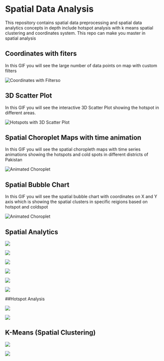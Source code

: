 # Spatial Data Analysis
This repository contains spatial data preprocessing and spatial data analytics concepts in depth include hotspot analysis with k means spatial clustering and coordinates system. This repo can make you master in spatial analysis

## Coordinates with fiters
In this GIF you will see the large number of data points on map with custom filters

![Coordinates with Filterso](https://github.com/ahmar-js/Spatial-Data-Analysis/blob/master/media/coordinateswithfilters-ezgif.com-video-to-gif-converter.gif)

## 3D Scatter Plot
In this GIF you will see the interactive 3D Scatter Plot showing the hotspot in different areas.

![Hotspots with 3D Scatter Plot](https://github.com/ahmar-js/Spatial-Data-Analysis/blob/master/media/hotspot3d-ezgif.com-video-to-gif-converter.gif)

## Spatial Choroplet Maps with time animation
In this GIF you will see the spatial choropleth maps with time series animations showing the hotspots and cold spots in different districts of Pakistan

![Animated Choroplet](https://github.com/ahmar-js/Spatial-Data-Analysis/blob/master/media/Spatialmap-ezgif.com-video-to-gif-converter.gif)

## Spatial Bubble Chart
In this GIF you will see the spatial bubble chart with coordinates on X and Y axis which is showing the spatial clusters in specific reigions based on hotspot and coldspot

![Animated Choroplet](https://github.com/ahmar-js/Spatial-Data-Analysis/blob/master/media/spatialbubble-ezgif.com-video-to-gif-converter.gif)

## Spatial Analytics

![](https://github.com/ahmar-js/Spatial-Data-Analysis/blob/master/media/spatial.png)

![](https://github.com/ahmar-js/Spatial-Data-Analysis/blob/master/media/spatial2.png)

![](https://github.com/ahmar-js/Spatial-Data-Analysis/blob/master/media/spatial3.png)

![](https://github.com/ahmar-js/Spatial-Data-Analysis/blob/master/media/spatial4.png)

![](https://github.com/ahmar-js/Spatial-Data-Analysis/blob/master/media/spatial5.png)

![](https://github.com/ahmar-js/Spatial-Data-Analysis/blob/master/media/spatial6.png)

##Hotspot Analysis

![](https://github.com/ahmar-js/Spatial-Data-Analysis/blob/master/media/hotspot.png)

![](https://github.com/ahmar-js/Spatial-Data-Analysis/blob/master/media/hotspot2.png)

## K-Means (Spatial Clustering)

![](https://github.com/ahmar-js/Spatial-Data-Analysis/blob/master/media/K%20means_elbow.png)

![](https://github.com/ahmar-js/Spatial-Data-Analysis/blob/master/media/kmeans%20cluster.png)
